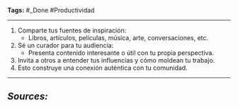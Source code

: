 **Tags:** #_Done 
#Productividad 
- - -
1. Comparte tus fuentes de inspiración:
   - Libros, artículos, películas, música, arte, conversaciones, etc.
2. Sé un curador para tu audiencia:
   - Presenta contenido interesante o útil con tu propia perspectiva.
3. Invita a otros a entender tus influencias y cómo moldean tu trabajo.
4. Esto construye una conexión auténtica con tu comunidad.

- - - 
## ***Sources:***